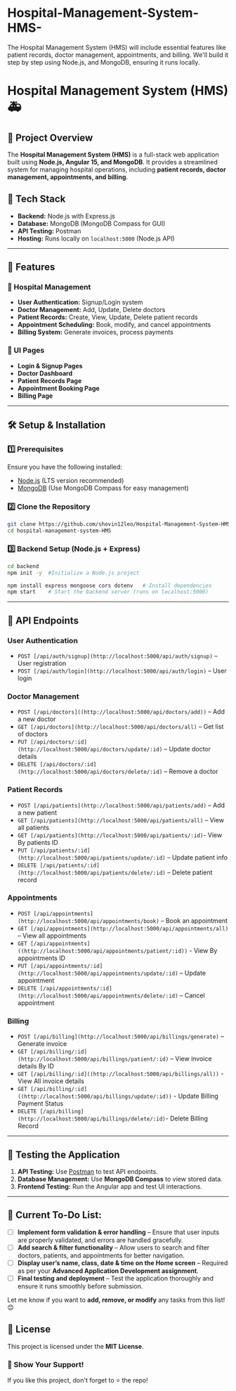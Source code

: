 # Hospital-Management-System-HMS-
The Hospital Management System (HMS) will include essential features like patient records, doctor management, appointments, and billing. We'll build it step by step using Node.js,  and MongoDB, ensuring it runs locally.

# Hospital Management System (HMS) 🚑

## 📌 Project Overview

The **Hospital Management System (HMS)** is a full-stack web application built using **Node.js, Angular 15, and MongoDB**. It provides a streamlined system for managing hospital operations, including **patient records, doctor management, appointments, and billing**.

## 🚀 Tech Stack

- **Backend:** Node.js with Express.js
- **Database:** MongoDB (MongoDB Compass for GUI)
- **API Testing:** Postman
- **Hosting:** Runs locally on  `localhost:5000` (Node.js API)

---

## 📖 Features

### 🏥 Hospital Management

- **User Authentication:** Signup/Login system
- **Doctor Management:** Add, Update, Delete doctors
- **Patient Records:** Create, View, Update, Delete patient records
- **Appointment Scheduling:** Book, modify, and cancel appointments
- **Billing System:** Generate invoices, process payments

### 🎨 UI Pages

- **Login & Signup Pages**
- **Doctor Dashboard**
- **Patient Records Page**
- **Appointment Booking Page**
- **Billing Page**

---

## 🛠️ Setup & Installation

### 1️⃣ Prerequisites

Ensure you have the following installed:

- [Node.js](https://nodejs.org/) (LTS version recommended)
- [MongoDB](https://www.mongodb.com/try/download/community) (Use MongoDB Compass for easy management)


### 2️⃣ Clone the Repository

```bash
git clone https://github.com/shovin12leo/Hospital-Management-System-HMS-.git
cd hospital-management-system-HMS
```

### 3️⃣ Backend Setup (Node.js + Express)

```bash
cd backend
npm init -y  #Initialize a Node.js project

npm install express mongoose cors dotenv   # Install dependencies
npm start    # Start the backend server (runs on localhost:5000)
```



---

## 🔗 API Endpoints

### User Authentication

- `POST [/api/auth/signup](http://localhost:5000/api/auth/signup)` – User registration
- `POST [/api/auth/login](http://localhost:5000/api/auth/login)` – User login

### Doctor Management

- `POST [/api/doctors]((http://localhost:5000/api/doctors/add))` – Add a new doctor
- `GET [/api/doctors](http://localhost:5000/api/doctors/all)` – Get list of doctors
- `PUT [/api/doctors/:id](http://localhost:5000/api/doctors/update/:id)` – Update doctor details
- `DELETE [/api/doctors/:id](http://localhost:5000/api/doctors/delete/:id)` – Remove a doctor

### Patient Records

- `POST [/api/patients](http://localhost:5000/api/patients/add)` – Add a new patient
- `GET [/api/patients](http://localhost:5000/api/patients/all)` – View all patients
- `GET [/api/patients](http://localhost:5000/api/patients/:id)`- View By patients ID
- `PUT [/api/patients/:id](http://localhost:5000/api/patients/update/:id)` – Update patient info
- `DELETE [/api/patients/:id](http://localhost:5000/api/patients/delete/:id)` – Delete patient record

### Appointments

- `POST [/api/appointments](http://localhost:5000/api/appointments/book)` – Book an appointment
- `GET [/api/appointments](http://localhost:5000/api/appointments/all)` – View all appointments
- `GET [/api/appointments]((http://localhost:5000/api/appointments/patient/:id))` - View By appointments ID
- `PUT [/api/appointments/:id](http://localhost:5000/api/appointments/update/:id)` – Update appointment
- `DELETE [/api/appointments/:id](http://localhost:5000/api/appointments/delete/:id)` – Cancel appointment

### Billing

- `POST [/api/billing](http://localhost:5000/api/billings/generate)` – Generate invoice
- `GET [/api/billing/:id](http://localhost:5000/api/billings/patient/:id)` – View invoice details By ID
-  `GET [/api/billing/:id]((http://localhost:5000/api/billings/all))` - View All invoice details
-  `GET [/api/billing/:id] ((http://localhost:5000/api/billings/update/:id))` - Update Billing Payment Status
-  `DELETE [/api/billing](http://localhost:5000/api/billings/delete/:id)`- Delete Billing Record 

---

## 🧪 Testing the Application

1. **API Testing:** Use [Postman](https://www.postman.com/) to test API endpoints.
2. **Database Management:** Use **MongoDB Compass** to view stored data.
3. **Frontend Testing:** Run the Angular app and test UI interactions.

---


## **📌 Current To-Do List:**  
- [ ] **Implement form validation & error handling** – Ensure that user inputs are properly validated, and errors are handled gracefully.  
- [ ] **Add search & filter functionality** – Allow users to search and filter doctors, patients, and appointments for better navigation.  
- [ ] **Display user’s name, class, date & time on the Home screen** – Required as per your **Advanced Application Development assignment**.  
- [ ] **Final testing and deployment** – Test the application thoroughly and ensure it runs smoothly before submission.  

Let me know if you want to **add, remove, or modify** any tasks from this list! 😊

## 📜 License

This project is licensed under the **MIT License**.


### 🌟 Show Your Support!

If you like this project, don't forget to ⭐ the repo!

